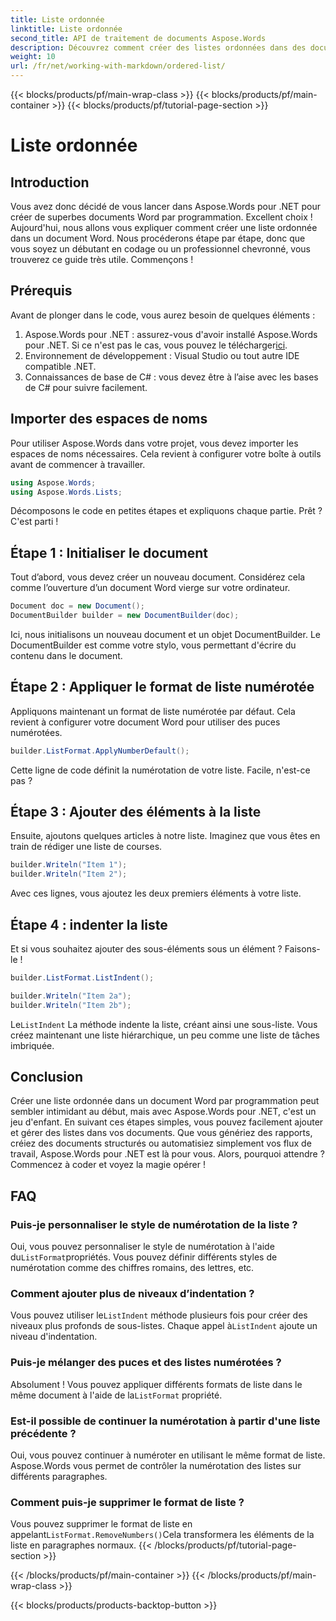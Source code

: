 ```yaml
---
title: Liste ordonnée
linktitle: Liste ordonnée
second_title: API de traitement de documents Aspose.Words
description: Découvrez comment créer des listes ordonnées dans des documents Word à l'aide d'Aspose.Words pour .NET grâce à notre guide étape par étape. Idéal pour automatiser la création de documents.
weight: 10
url: /fr/net/working-with-markdown/ordered-list/
---
```


{{< blocks/products/pf/main-wrap-class >}}
{{< blocks/products/pf/main-container >}}
{{< blocks/products/pf/tutorial-page-section >}}

# Liste ordonnée

## Introduction

Vous avez donc décidé de vous lancer dans Aspose.Words pour .NET pour créer de superbes documents Word par programmation. Excellent choix ! Aujourd'hui, nous allons vous expliquer comment créer une liste ordonnée dans un document Word. Nous procéderons étape par étape, donc que vous soyez un débutant en codage ou un professionnel chevronné, vous trouverez ce guide très utile. Commençons !

## Prérequis

Avant de plonger dans le code, vous aurez besoin de quelques éléments :

1. Aspose.Words pour .NET : assurez-vous d'avoir installé Aspose.Words pour .NET. Si ce n'est pas le cas, vous pouvez le télécharger[ici](https://releases.aspose.com/words/net/).
2. Environnement de développement : Visual Studio ou tout autre IDE compatible .NET.
3. Connaissances de base de C# : vous devez être à l’aise avec les bases de C# pour suivre facilement.

## Importer des espaces de noms

Pour utiliser Aspose.Words dans votre projet, vous devez importer les espaces de noms nécessaires. Cela revient à configurer votre boîte à outils avant de commencer à travailler.

```csharp
using Aspose.Words;
using Aspose.Words.Lists;
```

Décomposons le code en petites étapes et expliquons chaque partie. Prêt ? C'est parti !

## Étape 1 : Initialiser le document

Tout d’abord, vous devez créer un nouveau document. Considérez cela comme l’ouverture d’un document Word vierge sur votre ordinateur.

```csharp
Document doc = new Document();
DocumentBuilder builder = new DocumentBuilder(doc);
```

Ici, nous initialisons un nouveau document et un objet DocumentBuilder. Le DocumentBuilder est comme votre stylo, vous permettant d'écrire du contenu dans le document.

## Étape 2 : Appliquer le format de liste numérotée

Appliquons maintenant un format de liste numérotée par défaut. Cela revient à configurer votre document Word pour utiliser des puces numérotées.

```csharp
builder.ListFormat.ApplyNumberDefault();
```

Cette ligne de code définit la numérotation de votre liste. Facile, n'est-ce pas ?

## Étape 3 : Ajouter des éléments à la liste

Ensuite, ajoutons quelques articles à notre liste. Imaginez que vous êtes en train de rédiger une liste de courses.

```csharp
builder.Writeln("Item 1");
builder.Writeln("Item 2");
```

Avec ces lignes, vous ajoutez les deux premiers éléments à votre liste.

## Étape 4 : indenter la liste

Et si vous souhaitez ajouter des sous-éléments sous un élément ? Faisons-le !

```csharp
builder.ListFormat.ListIndent();

builder.Writeln("Item 2a");
builder.Writeln("Item 2b");
```

 Le`ListIndent` La méthode indente la liste, créant ainsi une sous-liste. Vous créez maintenant une liste hiérarchique, un peu comme une liste de tâches imbriquée.

## Conclusion

Créer une liste ordonnée dans un document Word par programmation peut sembler intimidant au début, mais avec Aspose.Words pour .NET, c'est un jeu d'enfant. En suivant ces étapes simples, vous pouvez facilement ajouter et gérer des listes dans vos documents. Que vous génériez des rapports, créiez des documents structurés ou automatisiez simplement vos flux de travail, Aspose.Words pour .NET est là pour vous. Alors, pourquoi attendre ? Commencez à coder et voyez la magie opérer !

## FAQ

### Puis-je personnaliser le style de numérotation de la liste ?  
 Oui, vous pouvez personnaliser le style de numérotation à l'aide du`ListFormat`propriétés. Vous pouvez définir différents styles de numérotation comme des chiffres romains, des lettres, etc.

### Comment ajouter plus de niveaux d’indentation ?  
 Vous pouvez utiliser le`ListIndent` méthode plusieurs fois pour créer des niveaux plus profonds de sous-listes. Chaque appel à`ListIndent` ajoute un niveau d'indentation.

### Puis-je mélanger des puces et des listes numérotées ?  
 Absolument ! Vous pouvez appliquer différents formats de liste dans le même document à l'aide de la`ListFormat` propriété.

### Est-il possible de continuer la numérotation à partir d'une liste précédente ?  
Oui, vous pouvez continuer à numéroter en utilisant le même format de liste. Aspose.Words vous permet de contrôler la numérotation des listes sur différents paragraphes.

### Comment puis-je supprimer le format de liste ?  
 Vous pouvez supprimer le format de liste en appelant`ListFormat.RemoveNumbers()`Cela transformera les éléments de la liste en paragraphes normaux.
{{< /blocks/products/pf/tutorial-page-section >}}

{{< /blocks/products/pf/main-container >}}
{{< /blocks/products/pf/main-wrap-class >}}

{{< blocks/products/products-backtop-button >}}
